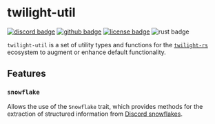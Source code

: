<!-- cargo-sync-readme start -->

# twilight-util

[![discord badge][]][discord link] [![github badge][]][github link] [![license badge][]][license link] ![rust badge]

`twilight-util` is a set of utility types and functions for the [`twilight-rs`] ecosystem to
augment or enhance default functionality.

## Features

### `snowflake`

Allows the use of the `Snowflake` trait, which provides methods for the extraction of
structured information from [Discord snowflakes].

[`twilight-rs`]: https://github.com/twilight-rs/twilight
[discord badge]: https://img.shields.io/discord/745809834183753828?color=%237289DA&label=discord%20server&logo=discord&style=for-the-badge
[discord link]: https://discord.gg/7jj8n7D
[github badge]: https://img.shields.io/badge/github-twilight-6f42c1.svg?style=for-the-badge&logo=github
[github link]: https://github.com/twilight-rs/twilight
[license badge]: https://img.shields.io/badge/license-ISC-blue.svg?style=for-the-badge&logo=pastebin
[license link]: https://github.com/twilight-rs/twilight/blob/main/LICENSE.md
[rust badge]: https://img.shields.io/badge/rust-1.49+-93450a.svg?style=for-the-badge&logo=rust
[Discord snowflakes]: https://discord.com/developers/docs/reference#snowflakes

<!-- cargo-sync-readme end -->

